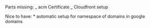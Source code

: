 Parts missing:
_ acm Certificate
_ Cloudfront setup

Nice to have: \* automatic setup for namespace of domains in google domains
